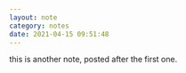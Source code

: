```yaml
---
layout: note
category: notes
date: 2021-04-15 09:51:48
---
```


this is another note, posted after the first one.